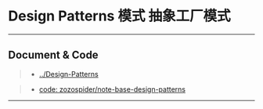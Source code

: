 # Design Patterns 模式 抽象工厂模式



---

## Document & Code
> * [../Design-Patterns](https://github.com/zozospider/note/blob/master/base/Design-Patterns/Design-Patterns.md)

> * [code: zozospider/note-base-design-patterns](https://github.com/zozospider/note-base-design-patterns)

---

